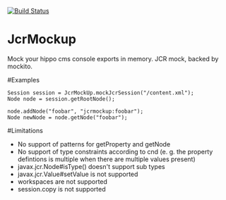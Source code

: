 [![Build Status](https://travis-ci.org/jbloemendal/jcrmockup.svg?branch=master)](https://travis-ci.org/jbloemendal/jcrmockup)

JcrMockup
============

Mock your hippo cms console exports in memory. JCR mock, backed by mockito.

#Examples
```
Session session = JcrMockUp.mockJcrSession("/content.xml");
Node node = session.getRootNode();

node.addNode("foobar", "jcrmockup:foobar");
Node newNode = node.getNode("foobar");
```

#Limitations
 * No support of patterns for getProperty and getNode
 * No support of type constraints according to cnd (e. g. the property defintions is multiple when there are multiple values present)
 * javax.jcr.Node#isType() doesn't support sub types
 * javax.jcr.Value#setValue is not supported
 * workspaces are not supported
 * session.copy is not supported
